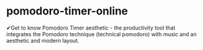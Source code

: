 # pomodoro-timer-online
✔Get to know Pomodoro Timer aesthetic - the productivity tool that integrates the Pomodoro technique (technical pomodoro) with music and an aesthetic and modern layout.
